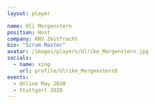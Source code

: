 ```yaml
---
layout: player

name: Uli Morgenstern
position: Host
company: KNV Zeitfracht
bio: "Scrum Master"
avatar: /images/players/Ulrike_Morgenstern.jpg
socials:
  - name: xing
    url: profile/Ulrike_Morgenstern5
events:
  - Online May 2020
  - Stuttgart 2020
---
```



